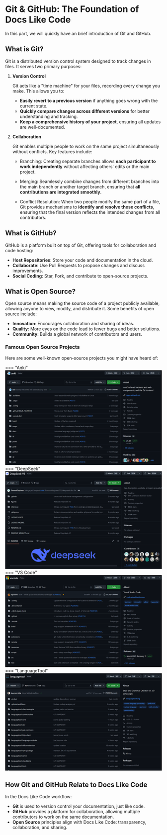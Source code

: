 # Git & GitHub: The Foundation of Docs Like Code

In this part, we will quickly have an brief introduction of Git and GitHub.

## What is Git?

Git is a distributed version control system designed to track changes in files. It serves two primary purposes:

1. **Version Control**

    Git acts like a "time machine" for your files, recording every change you make. This allows you to:

    - **Easily revert to a previous version** if anything goes wrong with the current state.
    - **Quickly compare changes across different versions** for better understanding and tracking.
    - **Keep a comprehensive history of your project**, ensuring all updates are well-documented.

2. **Collaboration**

    Git enables multiple people to work on the same project simultaneously without conflicts. Key features include:

    - Branching: Creating separate branches allows **each participant to work independently** without affecting others' edits or the main project.

    - Merging: Seamlessly combine changes from different branches into the main branch or another target branch, ensuring that **all contributions are integrated smoothly**.

    - Conflict Resolution: When two people modify the same part of a file, Git provides mechanisms to **identify and resolve these conflicts**, ensuring that the final version reflects the intended changes from all contributors.

## What is GitHub?

GitHub is a platform built on top of Git, offering tools for collaboration and code hosting:

- **Host Repositories**: Store your code and documentation in the cloud.
- **Collaborate**: Use Pull Requests to propose changes and discuss improvements.
- **Social Coding**: Star, Fork, and contribute to open-source projects.

## What is Open Source?

Open source means making the source code of a project publicly available, allowing anyone to view, modify, and distribute it. Some benefits of open source include:

- **Innovation**: Encourages collaboration and sharing of ideas.
- **Quality**: More eyes on the code lead to fewer bugs and better solutions.
- **Community**: Builds a global network of contributors and users.

### Famous Open Source Projects

Here are some well-known open-source projects you might have heard of:

=== "Anki"
    ![anki](../../assets/anki-project.png)
=== "DeepSeek"
    ![deepseek](../../assets/deepseek-project.png)
=== "VS Code"
    ![vscode](../../assets/vscode.png)
=== "LanguageTool"
    ![language-tool-project](../../assets/language-tool-project.png)

## How Git and GitHub Relate to Docs Like Code

In the Docs Like Code workflow:

- **Git** is used to version control your documentation, just like code.
- **GitHub** provides a platform for collaboration, allowing multiple contributors to work on the same documentation.
- **Open Source** principles align with Docs Like Code: transparency, collaboration, and sharing.
